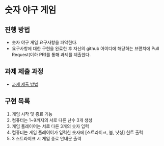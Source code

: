 # 숫자 야구 게임
## 진행 방법
* 숫자 야구 게임 요구사항을 파악한다.
* 요구사항에 대한 구현을 완료한 후 자신의 github 아이디에 해당하는 브랜치에 Pull Request(이하 PR)를 통해 과제를 제출한다.

## 과제 제출 과정
* [과제 제출 방법](https://github.com/next-step/nextstep-docs/tree/master/precourse)

## 구현 목록
1. 게임 시작 및 종료 기능
2. 컴퓨터는 1~9까지의 서로 다른 난수 3개 생성
3. 게임 플레이어는 서로 다른 3개의 숫자 입력
4. 컴퓨터는 게임 플레이어가 입력한 숫자에 [스트라이크, 볼, 낫싱] 힌트 출력 
5. 3 스트라이크 시 게임 종료 안내문 출력
